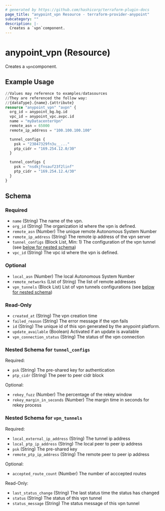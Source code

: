 ```yaml
---
# generated by https://github.com/hashicorp/terraform-plugin-docs
page_title: "anypoint_vpn Resource - terraform-provider-anypoint"
subcategory: ""
description: |-
  Creates a `vpn`component.
---
```


# anypoint_vpn (Resource)

Creates a `vpn`component.

## Example Usage

```terraform
//Values may reference to examples/datasources
//They are referenced the follow way: 
//{dataType}.{name}.{attribute}
resource "anypoint_vpn" "avpn" {
  org_id = anypoint_bg.bg.id
  vpc_id = anypoint_vpc.avpc.id
  name = "myDatacenterVpn"
  remote_asn = 65000
  remote_ip_address = "100.100.100.100"

  tunnel_configs {
    psk = "23847329fn3u__..."
    ptp_cidr = "169.254.12.0/30"
  }

  tunnel_configs {
    psk = "nsdkjfnsauf23f2linf"
    ptp_cidr = "169.254.12.4/30"
  }
}
```

<!-- schema generated by tfplugindocs -->
## Schema

### Required

- `name` (String) The name of the vpn.
- `org_id` (String) The organization id where the vpn is defined.
- `remote_asn` (Number) The unique remote Autonomous System Number
- `remote_ip_address` (String) The remote ip address of the vpn server
- `tunnel_configs` (Block List, Min: 1) The configuration of the vpn tunnel (see [below for nested schema](#nestedblock--tunnel_configs))
- `vpc_id` (String) The vpc id where the vpn is defined.

### Optional

- `local_asn` (Number) The local Autonomous System Number
- `remote_networks` (List of String) The list of remote addresses
- `vpn_tunnels` (Block List) List of vpn tunnels configurations (see [below for nested schema](#nestedblock--vpn_tunnels))

### Read-Only

- `created_at` (String) The vpn creation time
- `failed_reason` (String) The error message if the vpn fails
- `id` (String) The unique id of this vpn generated by the anypoint platform.
- `update_available` (Boolean) Activated if an update is available
- `vpn_connection_status` (String) The status of the vpn connection

<a id="nestedblock--tunnel_configs"></a>
### Nested Schema for `tunnel_configs`

Required:

- `psk` (String) The pre-shared key for authentication
- `ptp_cidr` (String) The peer to peer cidr block

Optional:

- `rekey_fuzz` (Number) The percentage of the rekey window
- `rekey_margin_in_seconds` (Number) The margin time in seconds for rekey process


<a id="nestedblock--vpn_tunnels"></a>
### Nested Schema for `vpn_tunnels`

Required:

- `local_external_ip_address` (String) The tunnel ip address
- `local_ptp_ip_address` (String) The local peer to peer ip address
- `psk` (String) The pre-shared key
- `remote_ptp_ip_address` (String) The remote peer to peer ip address

Optional:

- `accepted_route_count` (Number) The number of acccepted routes

Read-Only:

- `last_status_change` (String) The last status time the status has changed
- `status` (String) The status of this vpn tunnel
- `status_message` (String) The status message of this vpn tunnel


